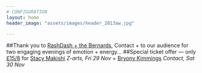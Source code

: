 ```yaml
---
# CONFIGURATION
layout: home
header_image: "assets/images/header_2013aw.jpg"

---
```

##Thank you to [RashDash + the Bernards](/current/2013-autumnwinter/rashdash), Contact + to our audience for two engaging evenings of emotion + energy...
##Special ticket offer — only [£15/8](http://contactmcr.com/whats-on/10252-stacy-makishi-the-falsettos/booking/) for [Stacy Makishi](/current/2013-autumnwinter/makishi) *Z-arts, Fri 29 Nov* + [Bryony Kimmings](http://contactmcr.com/whats-on/6039-bryony-kimmings-credible-likable-superstar-role-model/) *Contact, Sat 30 Nov*
